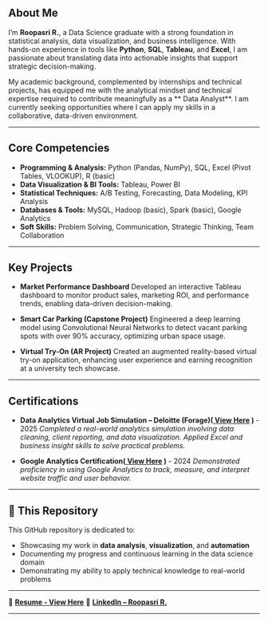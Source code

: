 ## About Me

I’m **Roopasri R.**, a Data Science graduate with a strong foundation in statistical analysis, data visualization, and business intelligence. With hands-on experience in tools like **Python**, **SQL**, **Tableau**, and **Excel**, I am passionate about translating data into actionable insights that support strategic decision-making.

My academic background, complemented by internships and technical projects, has equipped me with the analytical mindset and technical expertise required to contribute meaningfully as a ** Data Analyst**. I am currently seeking opportunities where I can apply my skills in a collaborative, data-driven environment.

---

## Core Competencies

* **Programming & Analysis:** Python (Pandas, NumPy), SQL, Excel (Pivot Tables, VLOOKUP), R (basic)
* **Data Visualization & BI Tools:** Tableau, Power BI
* **Statistical Techniques:** A/B Testing, Forecasting, Data Modeling, KPI Analysis
* **Databases & Tools:** MySQL, Hadoop (basic), Spark (basic), Google Analytics
* **Soft Skills:** Problem Solving, Communication, Strategic Thinking, Team Collaboration

---

## Key Projects

* **Market Performance Dashboard**
  Developed an interactive Tableau dashboard to monitor product sales, marketing ROI, and performance trends, enabling data-driven decision-making.

* **Smart Car Parking (Capstone Project)**
  Engineered a deep learning model using Convolutional Neural Networks to detect vacant parking spots with over 90% accuracy, optimizing urban space usage.

* **Virtual Try-On (AR Project)**
  Created an augmented reality-based virtual try-on application, enhancing user experience and earning recognition at a university tech showcase.

---

## Certifications
* **Data Analytics Virtual Job Simulation – Deloitte (Forage)([ View Here](https://github.com/user-attachments/files/20860997/deloitte_completion_certificate.pdf)
)** - 2025
*Completed a real-world analytics simulation involving data cleaning, client reporting, and data visualization. Applied Excel and business insight skills to solve practical problems.*

* **Google Analytics Certification([ View Here](https://github.com/user-attachments/assets/8a476b1b-9193-4628-95dc-4ff7f291e6aa)
)** - 2024
*Demonstrated proficiency in using Google Analytics to track, measure, and interpret website traffic and user behavior.*

---

## 📂 This Repository

This GitHub repository is dedicated to:

* Showcasing my work in **data analysis**, **visualization**, and **automation**
* Documenting my progress and continuous learning in the data science domain
* Demonstrating my ability to apply technical knowledge to real-world problems

---

📄 **[Resume - View Here](https://github.com/user-attachments/files/20860874/Roopasri.R.-.Data.Analyst-.Resume.pdf)**
🔗 **[LinkedIn – Roopasri R.](https://www.linkedin.com/in/roopasri-r-9b54b5222)**

---
